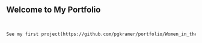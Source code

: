 ## Welcome to My Portfolio

```markdown


See my first project(https://github.com/pgkramer/portfolio/Women_in_the_Global_Workforce.ipynb)
```

